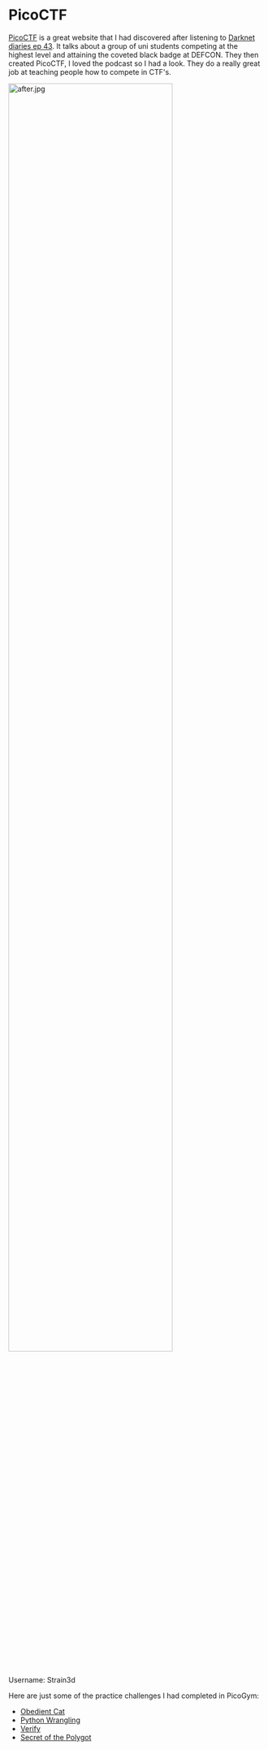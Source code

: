 # PicoCTF

[PicoCTF](https://play.picoctf.org/practice?category=5&page=1) is a great website that I had discovered after listening to [Darknet diaries ep 43](https://darknetdiaries.com/episode/43/). 
It talks about a group of uni students competing at the highest level and attaining the coveted black badge at DEFCON. They then created PicoCTF, I loved the podcast so I had a look. They do a really great job at teaching people how to compete in CTF's.

<img src="https://i.imgur.com/WlpTYwl.jpeg" height="80%" width="80%" alt="after.jpg"/>

Username: Strain3d

Here are just some of the practice challenges I had completed in PicoGym:

- [Obedient Cat](https://github.com/Jjsnaxx/PicoCTF/blob/main/ObedientCat)
- [Python Wrangling](https://github.com/Jjsnaxx/PicoCTF/blob/main/Python%20Wrangling)
- [Verify](https://github.com/Jjsnaxx/PicoCTF/blob/main/Verify)
- [Secret of the Polygot](https://github.com/Jjsnaxx/PicoCTF/blob/main/Secret%20of%20the%20Polygot)
